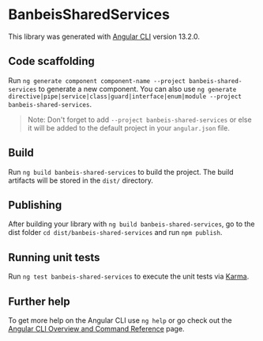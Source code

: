 # BanbeisSharedServices

This library was generated with [Angular CLI](https://github.com/angular/angular-cli) version 13.2.0.

## Code scaffolding

Run `ng generate component component-name --project banbeis-shared-services` to generate a new component. You can also use `ng generate directive|pipe|service|class|guard|interface|enum|module --project banbeis-shared-services`.
> Note: Don't forget to add `--project banbeis-shared-services` or else it will be added to the default project in your `angular.json` file. 

## Build

Run `ng build banbeis-shared-services` to build the project. The build artifacts will be stored in the `dist/` directory.

## Publishing

After building your library with `ng build banbeis-shared-services`, go to the dist folder `cd dist/banbeis-shared-services` and run `npm publish`.

## Running unit tests

Run `ng test banbeis-shared-services` to execute the unit tests via [Karma](https://karma-runner.github.io).

## Further help

To get more help on the Angular CLI use `ng help` or go check out the [Angular CLI Overview and Command Reference](https://angular.io/cli) page.

